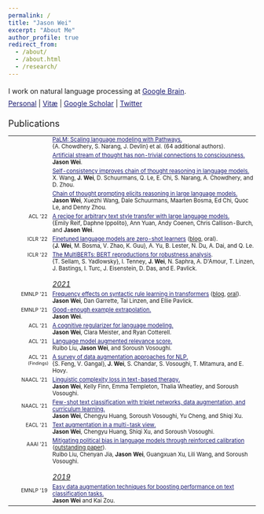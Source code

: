 ```yaml
---
permalink: /
title: "Jason Wei"
excerpt: "About Me"
author_profile: true
redirect_from: 
  - /about/
  - /about.html
  - /research/
---
```


<html>
<style>
table, th, td {
  border:0px solid black;
  padding:0;
  border-collapse:collapse;
  font-size: 0.9em;
}
</style>
  
<body>
  
<p style="margin-bottom: 1.2em; line-height: 1.8">
I work on natural language processing at <a href="https://research.google/teams/brain/" style="color:#191970">Google Brain</a>.<br>
<a href="https://jasonwei20.github.io/personal/" style="color:#191970">Personal</a> 
| <a href="https://jasonwei20.github.io/files/current-jason-wei-cv.pdf" style="color:#191970" target="_blank">Vitæ</a> 
| <a href="https://scholar.google.com/citations?user=wA5TK_0AAAAJ&hl=en" style="color:#191970" target="_blank">Google Scholar</a> 
| <a href="https://twitter.com/_jasonwei" style="color:#191970" target="_blank">Twitter</a> 
</p>

<span style="font-size:1.3em">Publications</span>
<table style="width:100%">
  <tr>
    <td style="width:80px; text-align:right; padding-right:10px; font-size:0.8em"> </td>
    <td><a href="https://arxiv.org/abs/2204.02311" style="color:#191970" target="_blank">PaLM: Scaling language modeling with Pathways.</a></td>
  </tr>
  <tr>
    <td></td>
    <td style="padding-bottom:4px">{A. Chowdhery, S. Narang, J. Devlin} et al. (64 additional authors).</td>
  </tr>
  <tr>
    <td style="width:80px; text-align:right; padding-right:10px; font-size:0.8em"> </td>
    <td><a href="https://jasonwei20.github.io/files/artificial_stream_of_thought.pdf" style="color:#191970" target="_blank">Artificial stream of thought has non-trivial connections to consciousness.</a></td>
  </tr>
  <tr>
    <td></td>
    <td style="padding-bottom:4px"><b>Jason Wei</b>.</td>
  </tr>
  <tr>
    <td style="width:80px; text-align:right; padding-right:10px; font-size:0.8em"> </td>
    <td><a href="https://arxiv.org/abs/2203.11171" style="color:#191970" target="_blank">Self-consistency improves chain of thought reasoning in language models.</a></td>
  </tr>
  <tr>
    <td></td>
    <td style="padding-bottom:4px">X. Wang, <b>J. Wei</b>, D. Schuurmans, Q. Le, E. Chi, S. Narang, A. Chowdhery, and D. Zhou.</td>
  </tr>
  <tr>
    <td style="width:80px; text-align:right; padding-right:10px; font-size:0.8em"> </td>
    <td><a href="https://arxiv.org/abs/2201.11903" style="color:#191970" target="_blank">Chain of thought prompting elicits reasoning in large language models.</a></td>
  </tr>
  <tr>
    <td></td>
    <td style="padding-bottom:4px"><b>Jason Wei</b>, Xuezhi Wang, Dale Schuurmans, Maarten Bosma, Ed Chi, Quoc Le, and Denny Zhou.</td>
  </tr>
  <tr>
    <td style="width:80px; text-align:right; padding-right:10px; font-size:0.8em">ACL '22</td>
    <td><a href="https://arxiv.org/pdf/2109.03910" style="color:#191970" target="_blank">A recipe for arbitrary text style transfer with large language models.</a></td>
  </tr>
  <tr>
    <td></td>
    <td style="padding-bottom:4px">{Emily Reif, Daphne Ippolito}, Ann Yuan, Andy Coenen, Chris Callison-Burch, and <b>Jason Wei</b>.</td>
  </tr>
  <tr>
    <td style="width:80px; text-align:right; padding-right:10px; font-size:0.8em">ICLR '22</td>
    <td><a href="https://openreview.net/forum?id=gEZrGCozdqR" style="color:#191970" target="_blank">Finetuned language models are zero-shot learners</a> (<a href="https://ai.googleblog.com/2021/10/introducing-flan-more-generalizable.html" target="_blank">blog</a>, oral).</td>
  </tr>
  <tr>
    <td></td>
    <td style="padding-bottom:4px">{<b>J. Wei</b>, M. Bosma, V. Zhao, K. Guu}, A. Yu, B. Lester, N. Du, A. Dai, and Q. Le.</td>
  </tr>
  <tr>
    <td style="width:80px; text-align:right; padding-right:10px; font-size:0.8em"> ICLR '22</td>
    <td><a href="https://openreview.net/forum?id=K0E_F0gFDgA" style="color:#191970" target="_blank">The MultiBERTs: BERT reproductions for robustness analysis</a>.</td>
  </tr>
  <tr>
    <td></td>
    <td style="padding-bottom:16px">{T. Sellam, S. Yadlowsky}, I. Tenney, <b>J. Wei</b>, N. Saphra, A. D'Amour, T. Linzen, J. Bastings, I. Turc, J. Eisenstein, D. Das, and E. Pavlick.</td>
  </tr>
  <tr>
    <td style="width:80px; text-align:left; padding-right:10px; font-size:1em"></td>
    <td style="font-size:1.12em; padding-bottom:5px"><u><i>2021</i></u></td>
  </tr>
  
  <tr>
    <td style="width:80px; text-align:right; padding-right:10px; font-size:0.8em">EMNLP '21</td>
    <td><a href="https://aclanthology.org/2021.emnlp-main.72/" style="color:#191970" target="_blank">Frequency effects on syntactic rule learning in transformers</a> (<a href="https://ai.googleblog.com/2021/12/evaluating-syntactic-abilities-of.html" target="_blank">blog</a>, <a href="https://screencast-o-matic.com/watch/cr6QnuVXYT1" target="_blank">oral</a>).</td>
  </tr>
  <tr>
    <td></td>
    <td style="padding-bottom:4px"><b>Jason Wei</b>, Dan Garrette, Tal Linzen, and Ellie Pavlick. </td>
  </tr>
  <tr>
    <td style="width:80px; text-align:right; padding-right:10px; font-size:0.8em">EMNLP '21</td>
    <td><a href="https://aclanthology.org/2021.emnlp-main.479/" style="color:#191970" target="_blank">Good-enough example extrapolation.</a></td>
  </tr>
  <tr>
    <td></td>
    <td style="padding-bottom:4px"><b>Jason Wei</b>.</td>
  </tr>
  <tr>
    <td style="width:80px; text-align:right; padding-right:10px; font-size:0.8em">ACL '21</td>
    <td><a href="https://aclanthology.org/2021.acl-long.404/" style="color:#191970" target="_blank">A cognitive regularizer for language modeling.</a></td>
  </tr>
  <tr>
    <td></td>
    <td style="padding-bottom:4px"><b>Jason Wei</b>, Clara Meister, and Ryan Cotterell.</td>
  </tr>
  <tr>
    <td style="width:80px; text-align:right; padding-right:10px; font-size:0.8em">ACL '21</td>
    <td><a href="https://aclanthology.org/2021.acl-long.521/" style="color:#191970" target="_blank">Language model augmented relevance score.</a></td>
  </tr>
  <tr>
    <td></td>
    <td style="padding-bottom:4px">Ruibo Liu, <b>Jason Wei</b>, and Soroush Vosoughi.</td>
  </tr>
  <tr>
    <td style="width:80px; text-align:right; padding-right:10px; font-size:0.8em">ACL '21</td>
    <td><a href="https://aclanthology.org/2021.findings-acl.84/" style="color:#191970" target="_blank">A survey of data augmentation approaches for NLP.</a></td>
  </tr>
  <tr>
    <td style="width:80px; text-align:right; padding-right:8px; font-size:0.7em; vertical-align:top">(Findings)</td>
    <td style="padding-bottom:4px">{S. Feng, V. Gangal}, <b>J. Wei</b>, S. Chandar, S. Vosoughi, T. Mitamura, and E. Hovy.</td>
  </tr>
  <tr>
    <td style="width:80px; text-align:right; padding-right:10px; font-size:0.8em">NAACL '21</td>
    <td><a href="http://dx.doi.org/10.18653/v1/2021.naacl-main.352" style="color:#191970" target="_blank">Linguistic complexity loss in text-based therapy.</a></td>
  </tr>
  <tr>
    <td></td>
    <td style="padding-bottom:4px"><b>Jason Wei</b>, Kelly Finn, Emma Templeton, Thalia Wheatley, and Soroush Vosoughi.</td>
  </tr>
  <tr>
    <td style="width:80px; text-align:right; padding-right:10px; font-size:0.8em">NAACL '21</td>
    <td><a href="http://dx.doi.org/10.18653/v1/2021.naacl-main.434" style="color:#191970" target="_blank">Few-shot text classification with triplet networks, data augmentation, and curriculum learning.</a></td>
  </tr>
  <tr>
    <td></td>
    <td style="padding-bottom:4px"><b>Jason Wei</b>, Chengyu Huang, Soroush Vosoughi, Yu Cheng, and Shiqi Xu.</td>
  </tr>
  <tr>
    <td style="width:80px; text-align:right; padding-right:10px; font-size:0.8em">EACL '21</td>
    <td><a href="https://www.aclweb.org/anthology/2021.eacl-main.252/" style="color:#191970" target="_blank">Text augmentation in a multi-task view.</a></td>
  </tr>
  <tr>
    <td></td>
    <td style="padding-bottom:4px"><b>Jason Wei</b>, Chengyu Huang, Shiqi Xu, and Soroush Vosoughi.</td>
  </tr>
  <tr>
    <td style="width:80px; text-align:right; padding-right:10px; font-size:0.8em">AAAI '21</td>
    <td><a href="https://arxiv.org/pdf/2104.14795.pdf" style="color:#191970" target="_blank">Mitigating political bias in language models through reinforced calibration</a> (<a href="https://aaai.org/Awards/paper.php" target="_blank">outstanding paper</a>).</td>
  </tr>
  <tr>
    <td></td>
    <td style="padding-bottom:16px">Ruibo Liu, Chenyan Jia, <b>Jason Wei</b>, Guangxuan Xu, Lili Wang, and Soroush Vosoughi.</td>
  </tr>
  
  <tr>
    <td style="width:80px; text-align:left; padding-right:10px; font-size:1em"></td>
    <td style="font-size:1.12em; padding-bottom:5px"><u><i>2019</i></u></td>
  </tr>
  <tr>
    <td style="width:80px; text-align:right; padding-right:10px; font-size:0.8em">EMNLP '19</td>
    <td><a href="http://dx.doi.org/10.18653/v1/D19-1670" style="color:#191970" target="_blank">Easy data augmentation techniques for boosting performance on text classification tasks.</a></td>
  </tr>
  <tr>
    <td></td>
    <td style="padding-bottom:3px"><b>Jason Wei</b> and Kai Zou.</td>
  </tr>
</table>

</body>
</html>


<!-- | <a href="https://jasonwei20.github.io/personal/" style="color:#191970" target="_blank">Personal</a> -->

<!-- Global site tag (gtag.js) - Google Analytics -->
<script async src="https://www.googletagmanager.com/gtag/js?id=UA-146397444-1"></script>
<script>
  window.dataLayer = window.dataLayer || [];
  function gtag(){dataLayer.push(arguments);}
  gtag('js', new Date());

  gtag('config', 'UA-146397444-1');
</script>
